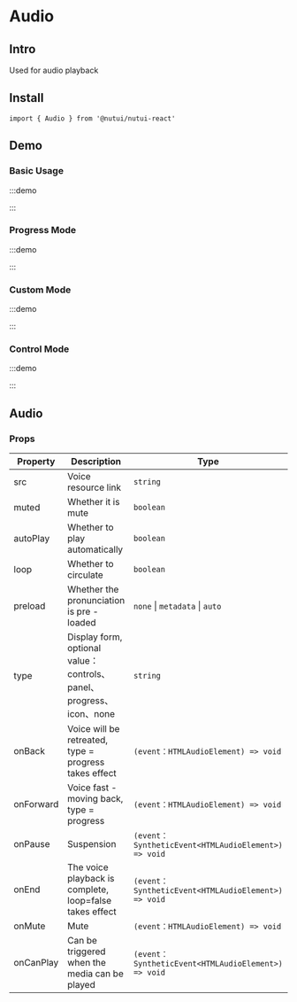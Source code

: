 # Audio

## Intro

Used for audio playback

## Install

```tsx
import { Audio } from '@nutui/nutui-react'
```

## Demo

### Basic Usage

:::demo

<CodeBlock src='h5/demo1.tsx'></CodeBlock>

:::

### Progress Mode

:::demo

<CodeBlock src='h5/demo2.tsx'></CodeBlock>

:::

### Custom Mode

:::demo

<CodeBlock src='h5/demo3.tsx'></CodeBlock>

:::

### Control Mode

:::demo

<CodeBlock src='h5/demo4.tsx'></CodeBlock>

:::

## Audio

### Props

| Property | Description | Type | Default |
| --- | --- | --- | --- |
| src | Voice resource link | `string` | `-` |
| muted | Whether it is mute | `boolean` | `false` |
| autoPlay | Whether to play automatically | `boolean` | `false` |
| loop | Whether to circulate | `boolean` | `false` |
| preload | Whether the pronunciation is pre -loaded | `none` \| `metadata` \| `auto` | `auto` |
| type | Display form, optional value：controls、panel、progress、icon、none | `string` | `progress` |
| onBack | Voice will be retreated, type = progress takes effect | `(event：HTMLAudioElement) => void` | `-` |
| onForward | Voice fast -moving back, type = progress | `(event：HTMLAudioElement) => void` | `-` |
| onPause | Suspension | `(event：SyntheticEvent<HTMLAudioElement>) => void` | `-` |
| onEnd | The voice playback is complete, loop=false takes effect | `(event：SyntheticEvent<HTMLAudioElement>) => void` | `-` |
| onMute | Mute | `(event：HTMLAudioElement) => void` | `-` |
| onCanPlay | Can be triggered when the media can be played | `(event：SyntheticEvent<HTMLAudioElement>) => void` | `-` |